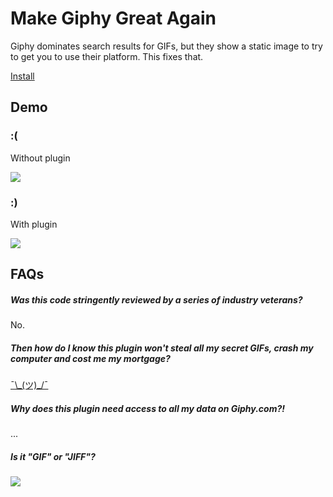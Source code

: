 # Make Giphy Great Again

Giphy dominates search results for GIFs, but they show a static image to try to get you to use their platform. This fixes that.

[Install](https://chrome.google.com/webstore/detail/make-giphy-great-again/jchaddoianhemdghmingbloolmheklff)

## Demo

### :(

Without plugin

![](https://i.imgur.com/i5eQgE7.gif)

### :)

With plugin

![](https://i.imgur.com/J3pD2DX.gif)

## FAQs

##### Was this code stringently reviewed by a series of industry veterans?
No.

##### Then how do I know this plugin won't steal all my secret GIFs, crash my computer and cost me my mortgage?
[¯\\\_(ツ)\_/¯ ](https://github.com/cozmo/make-giphy-great-again/blob/master/background.js)

##### Why does this plugin need access to all my data on Giphy.com?!
...

##### Is it "GIF" or "JIFF"?
![](http://i.imgur.com/BLVOep9.gif)

